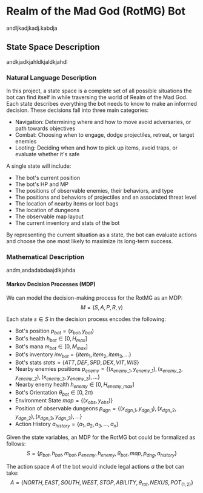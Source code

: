 # Realm of the Mad God (RotMG) Bot

andljkadjkadj.kabdja

## State Space Description

andkjadkjahldkjaldkjahdl

### Natural Language Description

In this project, a state space is a complete set of all possible situations the bot can find itself in while traversing the world of Realm of the Mad God. Each state describes everything the bot needs to know to make an informed decision. These decisions fall into three main categories: 
* Navigation: Determining where and how to move avoid adversaries, or path towards objectives
* Combat: Choosing when to engage, dodge projectiles, retreat, or target enemies
* Looting: Deciding when and how to pick up items, avoid traps, or evaluate whether it's safe

A single state will include: 
* The bot's current position
* The bot's HP and MP
* The positions of observable enemies, their behaviors, and type
* The positions and behaviors of projectiles and an associated threat level
* The location of nearby items or loot bags
* The location of dungeons
* The observable map layout
* The current inventory and stats of the bot

By representing the current situation as a state, the bot can evaluate actions and choose the one most likely to maximize its long-term success.

### Mathematical Description

andm,andadabdaajdlkjahda    

#### Markov Decision Processes (MDP)

We can model the decision-making process for the RotMG as an MDP:
$$
M = (S, A, P, R, \gamma)
$$

Each state $s \in S$ in the decision process encodes the following:
* Bot's position $p_{bot} = (x_{bot},y_{bot})$
* Bot's health $h_{bot} \in [0,H_{max}]$
* Bot's mana $m_{bot} \in [0,M_{max}]$
* Bot's inventory ${inv}_{bot} = \{item_1, item_2, item_3, ...\}$
* Bot's stats ${stats} = \{{ATT},{DEF},{SPD},{DEX},{VIT},{WIS}\}$
* Nearby enemies positions $p_{enemy} = \{(x_{enemy\_1},y_{enemy\_1}), (x_{enemy\_2},y_{enemy\_2}),(x_{enemy\_3},y_{enemy\_3}), ...\}$
* Nearby enemy health $h_{enemy} \in [0,H_{enemy\_max}]$
* Bot's Orientation $\theta_{bot} \in [0, 2\pi)$
* Environment State ${map} = \{(x_{obs},y_{obs})\}$  
* Position of observable dungeons $p_{dgn} = \{(x_{dgn\_1},y_{dgn\_1}), (x_{dgn\_2},y_{dgn\_2}),(x_{dgn\_3},y_{dgn\_3}), ...\}$
* Action History $a_{history} = \{a_1,a_2,a_3,...,a_n\}$

Given the state variables, an MDP for the RotMG bot could be formalized as follows:
$$
{S} = \{p_{bot}, h_{bot}, m_{bot}, p_{enemy}, h_{enemy}, \theta_{bot}, {map}, p_{dng}, a_{history}\}
$$

The action space $A$ of the bot would include legal actions $a$ the bot can take:
$$
{A} = \{{NORTH},{EAST},{SOUTH},{WEST},{STOP},{ABILITY}, \theta_{rot}, {NEXUS}, {POT_{(1,2)}}\}
$$
